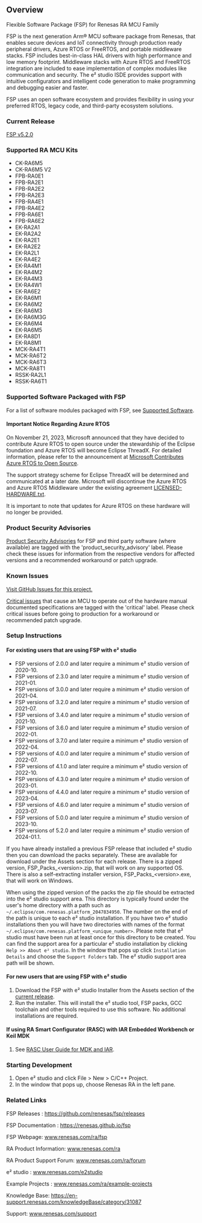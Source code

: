 ## Overview

Flexible Software Package (FSP) for Renesas RA MCU Family

FSP is the next generation Arm® MCU software package from Renesas, that enables secure devices and IoT connectivity through production ready peripheral drivers, Azure RTOS or FreeRTOS, and portable middleware stacks.
FSP includes best-in-class HAL drivers with high performance and low memory footprint. Middleware stacks with Azure RTOS and FreeRTOS integration are included to ease implementation of complex modules like communication and security.
The e² studio ISDE provides support with intuitive configurators and intelligent code generation to make programming and debugging easier and faster.

FSP uses an open software ecosystem and provides flexibility in using your preferred RTOS, legacy code, and third-party ecosystem solutions.

### Current Release

[FSP v5.2.0](https://github.com/renesas/fsp/releases/tag/v5.2.0)

### Supported RA MCU Kits

- CK-RA6M5
- CK-RA6M5 V2
- FPB-RA0E1
- FPB-RA2E1
- FPB-RA2E2
- FPB-RA2E3
- FPB-RA4E1
- FPB-RA4E2
- FPB-RA6E1
- FPB-RA6E2
- EK-RA2A1
- EK-RA2A2
- EK-RA2E1
- EK-RA2E2
- EK-RA2L1
- EK-RA4E2
- EK-RA4M1
- EK-RA4M2
- EK-RA4M3
- EK-RA4W1
- EK-RA6E2
- EK-RA6M1
- EK-RA6M2
- EK-RA6M3
- EK-RA6M3G
- EK-RA6M4
- EK-RA6M5
- EK-RA8D1
- EK-RA8M1
- MCK-RA4T1
- MCK-RA6T2
- MCK-RA6T3
- MCK-RA8T1
- RSSK-RA2L1
- RSSK-RA6T1


### Supported Software Packaged with FSP

For a list of software modules packaged with FSP, see [Supported Software](SUPPORTED_SOFTWARE.md).

#### Important Notice Regarding Azure RTOS

On November 21, 2023, Microsoft announced that they have decided to contribute Azure RTOS to open source under the stewardship of the Eclipse foundation and Azure RTOS will become Eclipse ThreadX. For detailed information, please refer to the announcement at [Microsoft Contributes Azure RTOS to Open Source](https://techcommunity.microsoft.com/t5/internet-of-things-blog/microsoft-contributes-azure-rtos-to-open-source/ba-p/3986318).

The support strategy scheme for Eclipse ThreadX will be determined and communicated at a later date. Microsoft will discontinue the Azure RTOS and Azure RTOS Middleware under the existing agreement [LICENSED-HARDWARE.txt](https://github.com/azure-rtos/threadx/blob/master/LICENSED-HARDWARE.txt).

It is important to note that updates for Azure RTOS on these hardware will no longer be provided.

### Product Security Advisories

[Product Security Advisories](https://github.com/renesas/fsp/issues?q=label%3Aproduct_security_advisory) for FSP and third party software (where available) are tagged with the 'product_security_advisory' label. Please check these issues for information from the respective vendors for affected versions and a recommended workaround or patch upgrade.

### Known Issues

[Visit GitHub Issues for this project.](https://github.com/renesas/fsp/issues)

[Critical issues](https://github.com/renesas/fsp/issues?q=label%3Acritical+is%3Aclosed) that cause an MCU to operate out of the hardware manual documented specifications are tagged with the 'critical' label. Please check critical issues before going to production for a workaround or recommended patch upgrade.

### Setup Instructions

#### For existing users that are using FSP with e² studio

- FSP versions of 2.0.0 and later require a minimum e² studio version of 2020-10.
- FSP versions of 2.3.0 and later require a minimum e² studio version of 2021-01.
- FSP versions of 3.0.0 and later require a minimum e² studio version of 2021-04.
- FSP versions of 3.2.0 and later require a minimum e² studio version of 2021-07.
- FSP versions of 3.4.0 and later require a minimum e² studio version of 2021-10.
- FSP versions of 3.6.0 and later require a minimum e² studio version of 2022-01.
- FSP versions of 3.7.0 and later require a minimum e² studio version of 2022-04.
- FSP versions of 4.0.0 and later require a minimum e² studio version of 2022-07.
- FSP versions of 4.1.0 and later require a minimum e² studio version of 2022-10.
- FSP versions of 4.3.0 and later require a minimum e² studio version of 2023-01.
- FSP versions of 4.4.0 and later require a minimum e² studio version of 2023-04.
- FSP versions of 4.6.0 and later require a minimum e² studio version of 2023-07.
- FSP versions of 5.0.0 and later require a minimum e² studio version of 2023-10.
- FSP versions of 5.2.0 and later require a minimum e² studio version of 2024-01.1.

If you have already installed a previous FSP release that included e² studio then you can download the packs separately. These are available for download under the Assets section for each release. There is a zipped version, FSP_Packs_\<version\>.zip, that will work on any supported OS. There is also a self-extracting installer version, FSP_Packs_\<version\>.exe, that will work on Windows.

When using the zipped version of the packs the zip file should be extracted into the e² studio support area. This directory is typically found under the user's home directory with a path such as `~/.eclipse/com.renesas.platform_2047834950`. The number on the end of the path is unique to each e² studio installation. If you have two e² studio installations then you will have two directories with names of the format `~/.eclipse/com.renesas.platform_<unique_number>`. Please note that e² studio must have been run at least once for this directory to be created. You can find the support area for a particular e² studio installation by clicking `Help >> About e² studio`. In the window that pops up click `Installation Details` and choose the `Support Folders` tab. The e² studio support area path will be shown.

#### For new users that are using FSP with e² studio

1.	Download the FSP with e² studio Installer from the Assets section of the [current release](https://github.com/renesas/fsp/releases/tag/v5.2.0).
2.	Run the installer. This will install the e² studio tool, FSP packs, GCC toolchain and other tools required to use this software. No additional installations are required.

#### If using RA Smart Configurator (RASC) with IAR Embedded Workbench or Keil MDK ####

1.  See [RASC User Guide for MDK and IAR](https://renesas.github.io/fsp/_s_t_a_r_t__d_e_v.html#RASC-MDK-IAR-user-guide).

### Starting Development

1. Open e² studio and click File > New > C/C++ Project.
2. In the window that pops up, choose Renesas RA in the left pane.

### Related Links

FSP Releases :  https://github.com/renesas/fsp/releases

FSP Documentation : https://renesas.github.io/fsp

FSP Webpage: www.renesas.com/ra/fsp

RA Product Information: www.renesas.com/ra

RA Product Support Forum: www.renesas.com/ra/forum

e² studio : www.renesas.com/e2studio

Example Projects : www.renesas.com/ra/example-projects

Knowledge Base: https://en-support.renesas.com/knowledgeBase/category/31087

Support: www.renesas.com/support
